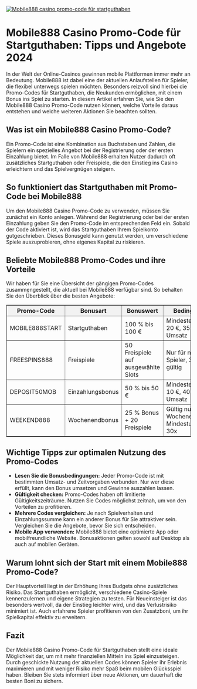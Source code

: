 [![Mobile888 casino promo-code für startguthaben](https://123-caf.pages.dev/gitsignup.png)](https://vrmoo.ru/Bt82HjjY)

<h1>Mobile888 Casino Promo-Code für Startguthaben: Tipps und Angebote 2024</h1>  <p>In der Welt der Online-Casinos gewinnen mobile Plattformen immer mehr an Bedeutung. Mobile888 ist dabei eine der aktuellen Anlaufstellen für Spieler, die flexibel unterwegs spielen möchten. Besonders reizvoll sind hierbei die Promo-Codes für Startguthaben, die Neukunden ermöglichen, mit einem Bonus ins Spiel zu starten. In diesem Artikel erfahren Sie, wie Sie den Mobile888 Casino Promo-Code nutzen können, welche Vorteile daraus entstehen und welche weiteren Aktionen Sie beachten sollten.</p>  <h2>Was ist ein Mobile888 Casino Promo-Code?</h2>  <p>Ein Promo-Code ist eine Kombination aus Buchstaben und Zahlen, die Spielern ein spezielles Angebot bei der Registrierung oder der ersten Einzahlung bietet. Im Falle von Mobile888 erhalten Nutzer dadurch oft zusätzliches Startguthaben oder Freispiele, die den Einstieg ins Casino erleichtern und das Spielvergnügen steigern.</p>  <h2>So funktioniert das Startguthaben mit Promo-Code bei Mobile888</h2>  <p>Um den Mobile888 Casino Promo-Code zu verwenden, müssen Sie zunächst ein Konto anlegen. Während der Registrierung oder bei der ersten Einzahlung geben Sie den Promo-Code im entsprechenden Feld ein. Sobald der Code aktiviert ist, wird das Startguthaben Ihrem Spielkonto gutgeschrieben. Dieses Bonusgeld kann genutzt werden, um verschiedene Spiele auszuprobieren, ohne eigenes Kapital zu riskieren.</p>  <h2>Beliebte Mobile888 Promo-Codes und ihre Vorteile</h2>  <p>Wir haben für Sie eine Übersicht der gängigen Promo-Codes zusammengestellt, die aktuell bei Mobile888 verfügbar sind. So behalten Sie den Überblick über die besten Angebote:</p>  <table border="1" cellpadding="8" cellspacing="0" style="border-collapse: collapse; width: 100%; max-width: 600px;">   <thead>     <tr style="background-color: #f2f2f2;">       <th>Promo-Code</th>       <th>Bonusart</th>       <th>Bonuswert</th>       <th>Bedingungen</th>     </tr>   </thead>   <tbody>     <tr>       <td>MOBILE888START</td>       <td>Startguthaben</td>       <td>100 % bis 100 €</td>       <td>Mindesteinzahlung 20 €, 35-facher Umsatz</td>     </tr>     <tr>       <td>FREESPINS888</td>       <td>Freispiele</td>       <td>50 Freispiele auf ausgewählte Slots</td>       <td>Nur für neue Spieler, 30 Tage gültig</td>     </tr>     <tr>       <td>DEPOSIT50MOB</td>       <td>Einzahlungsbonus</td>       <td>50 % bis 50 €</td>       <td>Mindesteinzahlung 10 €, 40-facher Umsatz</td>     </tr>     <tr>       <td>WEEKEND888</td>       <td>Wochenendbonus</td>       <td>25 % Bonus + 20 Freispiele</td>       <td>Gültig nur am Wochenende, Mindestumsatz 30x</td>     </tr>   </tbody> </table>  <h2>Wichtige Tipps zur optimalen Nutzung des Promo-Codes</h2>  <ul>   <li><strong>Lesen Sie die Bonusbedingungen:</strong> Jeder Promo-Code ist mit bestimmten Umsatz- und Zeitvorgaben verbunden. Nur wer diese erfüllt, kann den Bonus umsetzen und Gewinne auszahlen lassen.</li>   <li><strong>Gültigkeit checken:</strong> Promo-Codes haben oft limitierte Gültigkeitszeiträume. Nutzen Sie Codes möglichst zeitnah, um von den Vorteilen zu profitieren.</li>   <li><strong>Mehrere Codes vergleichen:</strong> Je nach Spielverhalten und Einzahlungssumme kann ein anderer Bonus für Sie attraktiver sein. Vergleichen Sie die Angebote, bevor Sie sich entscheiden.</li>   <li><strong>Mobile App verwenden:</strong> Mobile888 bietet eine optimierte App oder mobilfreundliche Website. Bonusaktionen gelten sowohl auf Desktop als auch auf mobilen Geräten.</li> </ul>  <h2>Warum lohnt sich der Start mit einem Mobile888 Promo-Code?</h2>  <p>Der Hauptvorteil liegt in der Erhöhung Ihres Budgets ohne zusätzliches Risiko. Das Startguthaben ermöglicht, verschiedene Casino-Spiele kennenzulernen und eigene Strategien zu testen. Für Neueinsteiger ist das besonders wertvoll, da der Einstieg leichter wird, und das Verlustrisiko minimiert ist. Auch erfahrene Spieler profitieren von den Zusatzboni, um ihr Spielkapital effektiv zu erweitern.</p>  <h2>Fazit</h2>  <p>Der Mobile888 Casino Promo-Code für Startguthaben stellt eine ideale Möglichkeit dar, um mit mehr finanziellen Mitteln ins Spiel einzusteigen. Durch geschickte Nutzung der aktuellen Codes können Spieler ihr Erlebnis maximieren und mit weniger Risiko mehr Spaß beim mobilen Glücksspiel haben. Bleiben Sie stets informiert über neue Aktionen, um dauerhaft die besten Boni zu sichern.</p>